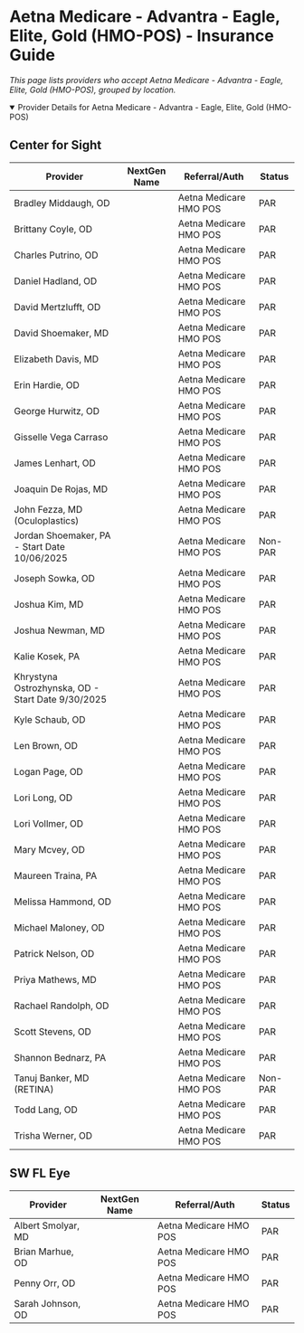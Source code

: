 # Aetna Medicare - Advantra - Eagle, Elite, Gold (HMO-POS) - Insurance Guide

*This page lists providers who accept Aetna Medicare - Advantra - Eagle, Elite, Gold (HMO-POS), grouped by location.*

<details open><summary>Provider Details for Aetna Medicare - Advantra - Eagle, Elite, Gold (HMO-POS)</summary>

## Center for Sight

| Provider | NextGen Name | Referral/Auth | Status |
|----------|-------------|--------------|--------|
| Bradley Middaugh, OD |  | Aetna Medicare HMO POS | PAR |
| Brittany Coyle, OD |  | Aetna Medicare HMO POS | PAR |
| Charles Putrino, OD |  | Aetna Medicare HMO POS | PAR |
| Daniel Hadland, OD |  | Aetna Medicare HMO POS | PAR |
| David Mertzlufft, OD |  | Aetna Medicare HMO POS | PAR |
| David Shoemaker, MD |  | Aetna Medicare HMO POS | PAR |
| Elizabeth Davis, MD |  | Aetna Medicare HMO POS | PAR |
| Erin Hardie, OD |  | Aetna Medicare HMO POS | PAR |
| George Hurwitz, OD |  | Aetna Medicare HMO POS | PAR |
| Gisselle Vega Carraso |  | Aetna Medicare HMO POS | PAR |
| James Lenhart, OD |  | Aetna Medicare HMO POS | PAR |
| Joaquin De Rojas, MD |  | Aetna Medicare HMO POS | PAR |
| John Fezza, MD (Oculoplastics) |  | Aetna Medicare HMO POS | PAR |
| Jordan Shoemaker, PA - Start Date 10/06/2025 |  | Aetna Medicare HMO POS | Non-PAR |
| Joseph Sowka, OD |  | Aetna Medicare HMO POS | PAR |
| Joshua Kim, MD |  | Aetna Medicare HMO POS | PAR |
| Joshua Newman, MD |  | Aetna Medicare HMO POS | PAR |
| Kalie Kosek, PA |  | Aetna Medicare HMO POS | PAR |
| Khrystyna Ostrozhynska, OD - Start Date 9/30/2025 |  | Aetna Medicare HMO POS | PAR |
| Kyle Schaub, OD |  | Aetna Medicare HMO POS | PAR |
| Len Brown, OD |  | Aetna Medicare HMO POS | PAR |
| Logan Page, OD |  | Aetna Medicare HMO POS | PAR |
| Lori Long, OD |  | Aetna Medicare HMO POS | PAR |
| Lori Vollmer, OD |  | Aetna Medicare HMO POS | PAR |
| Mary Mcvey, OD |  | Aetna Medicare HMO POS | PAR |
| Maureen Traina, PA |  | Aetna Medicare HMO POS | PAR |
| Melissa Hammond, OD |  | Aetna Medicare HMO POS | PAR |
| Michael Maloney, OD |  | Aetna Medicare HMO POS | PAR |
| Patrick Nelson, OD |  | Aetna Medicare HMO POS | PAR |
| Priya Mathews, MD |  | Aetna Medicare HMO POS | PAR |
| Rachael Randolph, OD |  | Aetna Medicare HMO POS | PAR |
| Scott Stevens, OD |  | Aetna Medicare HMO POS | PAR |
| Shannon Bednarz, PA |  | Aetna Medicare HMO POS | PAR |
| Tanuj Banker, MD (RETINA) |  | Aetna Medicare HMO POS | Non-PAR |
| Todd Lang, OD |  | Aetna Medicare HMO POS | PAR |
| Trisha Werner, OD |  | Aetna Medicare HMO POS | PAR |

## SW FL Eye

| Provider | NextGen Name | Referral/Auth | Status |
|----------|-------------|--------------|--------|
| Albert Smolyar, MD |  | Aetna Medicare HMO POS | PAR |
| Brian Marhue, OD |  | Aetna Medicare HMO POS | PAR |
| Penny Orr, OD |  | Aetna Medicare HMO POS | PAR |
| Sarah Johnson, OD |  | Aetna Medicare HMO POS | PAR |

</details>

